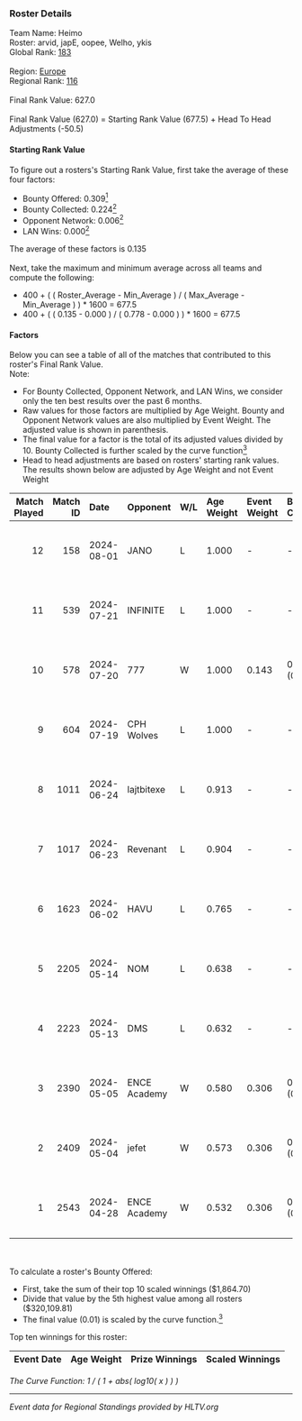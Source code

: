 ### Roster Details<br />
Team Name: Heimo<br />
Roster: arvid, japE, oopee, Welho, ykis<br />
Global Rank: [183](../standings_global.md)<br />
<br />
Region: [Europe]( ../standings_europe.md)<br />
Regional Rank: [116]( ../standings_europe.md)<br />
<br />
Final Rank Value:  627.0<br />
<br />
Final Rank Value (627.0) = Starting Rank Value (677.5) + Head To Head Adjustments (-50.5)<br />

#### Starting Rank Value<br />
To figure out a rosters's Starting Rank Value, first take the average of these four factors:<br />
- Bounty Offered: 0.309[<sup>1</sup>](#table2)
- Bounty Collected: 0.224[<sup>2</sup>](#table1)
- Opponent Network: 0.006[<sup>2</sup>](#table1)
- LAN Wins: 0.000[<sup>2</sup>](#table1)

The average of these factors is 0.135<br />
<br />
Next, take the maximum and minimum average across all teams and compute the following:<br />
- 400 + ( ( Roster_Average - Min_Average ) / ( Max_Average - Min_Average ) ) * 1600 = 677.5
- 400 + ( ( 0.135 - 0.000 ) / ( 0.778 - 0.000 ) ) * 1600 = 677.5


#### Factors<br />
Below you can see a table of all of the matches that contributed to this roster's Final Rank Value.<br />
Note:<br />

- For Bounty Collected, Opponent Network, and LAN Wins, we consider only the ten best results over the past 6 months.
- Raw values for those factors are multiplied by Age Weight. Bounty and Opponent Network values are also multiplied by Event Weight. The adjusted value is shown in parenthesis.
- The final value for a factor is the total of its adjusted values divided by 10. Bounty Collected is further scaled by the curve function[<sup>3</sup>](#curveFunction)
- Head to head adjustments are based on rosters' starting rank values. The results shown below are adjusted by Age Weight and not Event Weight
<span id="table1"></span><br />


| Match Played | Match ID | Date       | Opponent     | W/L | Age Weight | Event Weight | Bounty Collected | Opponent Network | LAN Wins  | H2H Adj. | Roster                             |
| -: | -: | :- | :- | :- | :- | :- | :- | :- | :- | -: | :- |
|           12 |      158 | 2024-08-01 | JANO         | L   | 1.000      | -            | -                | -                | -         |   -15.83 | arvid, japE, oopee, Welho, ykis    |
|           11 |      539 | 2024-07-21 | INFINITE     | L   | 1.000      | -            | -                | -                | -         |   -17.81 | arvid, japE, oopee, Welho, ykis    |
|           10 |      578 | 2024-07-20 | 777          | W   | 1.000      | 0.143        | 0.015 (0.002)    | 0.173 (0.025)    | 0 (0.000) |    16.85 | arvid, japE, oopee, Welho, ykis    |
|            9 |      604 | 2024-07-19 | CPH Wolves   | L   | 1.000      | -            | -                | -                | -         |    -7.58 | arvid, japE, oopee, Welho, ykis    |
|            8 |     1011 | 2024-06-24 | lajtbitexe   | L   | 0.913      | -            | -                | -                | -         |   -12.42 | arvid, oopee, Sm1llee, Welho, ykis |
|            7 |     1017 | 2024-06-23 | Revenant     | L   | 0.904      | -            | -                | -                | -         |    -8.65 | arvid, oopee, Sm1llee, Welho, ykis |
|            6 |     1623 | 2024-06-02 | HAVU         | L   | 0.765      | -            | -                | -                | -         |   -11.27 | arvid, japE, oopee, Welho, ykis    |
|            5 |     2205 | 2024-05-14 | NOM          | L   | 0.638      | -            | -                | -                | -         |   -13.85 | arvid, japE, oopee, Welho, ykis    |
|            4 |     2223 | 2024-05-13 | DMS          | L   | 0.632      | -            | -                | -                | -         |    -4.92 | arvid, japE, oopee, Welho, ykis    |
|            3 |     2390 | 2024-05-05 | ENCE Academy | W   | 0.580      | 0.306        | 0.003 (0.001)    | 0.104 (0.019)    | 0 (0.000) |    10.21 | arvid, japE, oopee, Welho, ykis    |
|            2 |     2409 | 2024-05-04 | jefet        | W   | 0.573      | 0.306        | 0.001 (0.000)    | 0.020 (0.004)    | 0 (0.000) |     5.31 | arvid, japE, oopee, Welho, ykis    |
|            1 |     2543 | 2024-04-28 | ENCE Academy | W   | 0.532      | 0.306        | 0.004 (0.001)    | 0.077 (0.013)    | 0 (0.000) |     9.47 | arvid, japE, oopee, Welho, ykis    |

<br />
<span id="table2"></span><br />
To calculate a roster's Bounty Offered:<br />

- First, take the sum of their top 10 scaled winnings ($1,864.70)
- Divide that value by the 5th highest value among all rosters ($320,109.81)
- The final value (0.01) is scaled by the curve function.[<sup>3</sup>](#curveFunction)

Top ten winnings for this roster:<br />

| Event Date | Age Weight | Prize Winnings | Scaled Winnings |
| :- | -: | :- | :- |


<span id="curveFunction"></span>_The Curve Function: 1 / ( 1 + abs( log10( x ) ) )_<br />

---
_Event data for Regional Standings provided by HLTV.org_<br />
